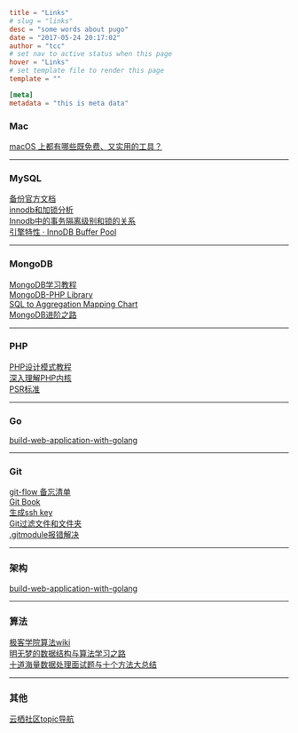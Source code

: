 ```toml
title = "Links"
# slug = "links"
desc = "some words about pugo"
date = "2017-05-24 20:17:02"
author = "tcc"
# set nav to active status when this page
hover = "Links"
# set template file to render this page
template = ""

[meta]
metadata = "this is meta data"
```
### Mac
[macOS 上都有哪些既免费、又实用的工具？](https://sspai.com/post/41477)<br>


-----------

### MySQL
[备份官方文档](https://dev.mysql.com/doc/refman/5.7/en/mysqldump.html)<br>
[innodb和加锁分析](https://liuzhengyang.github.io/2016/09/25/mysqlinnodb/)<br>
[Innodb中的事务隔离级别和锁的关系](https://tech.meituan.com/innodb-lock.html)<br>
[引擎特性 · InnoDB Buffer Pool](https://juejin.im/entry/59f7e995518825569538f149?utm_source=gold_browser_extension)<br>


-----------


### MongoDB
[MongoDB学习教程](https://www.gitbook.com/book/piaosanlang/mongodb/details)<br>
[MongoDB-PHP Library](https://docs.mongodb.com/php-library/master/)<br>
[SQL to Aggregation Mapping Chart](https://docs.mongodb.com/manual/reference/sql-aggregation-comparison/)<br>
[MongoDB进阶之路](https://yq.aliyun.com/topic/114)<br>



------------


### PHP
[PHP设计模式教程](http://www.awaimai.com/patterns)<br>
[深入理解PHP内核](http://www.php-internals.com/book/)<br>
[PSR标准](https://psr.phphub.org/)<br>



------------

### Go
[build-web-application-with-golang](https://github.com/astaxie/build-web-application-with-golang)<br>




------------

### Git
[git-flow 备忘清单](http://danielkummer.github.io/git-flow-cheatsheet/index.zh_CN.html)<br>
[Git Book](https://git-scm.com/book/zh/v2)<br>
[生成ssh key](https://help.github.com/articles/generating-a-new-ssh-key-and-adding-it-to-the-ssh-agent/)<br>
[Git过滤文件和文件夹](http://www.cnblogs.com/wugang/archive/2013/05/23/3094748.html)<br>
[.gitmodule报错解决](https://stackoverflow.com/questions/4185365/no-submodule-mapping-found-in-gitmodule-for-a-path-thats-not-a-submodule)<br>




------------

### 架构
[build-web-application-with-golang](https://github.com/astaxie/build-web-application-with-golang)<br>




------------

### 算法
[极客学院算法wiki](http://wiki.jikexueyuan.com/list/sort/)<br>
[明无梦的数据结构与算法学习之路](http://www.dreamxu.com/books/dsa/)<br>
[十道海量数据处理面试题与十个方法大总结](http://blog.csdn.net/v_JULY_v/article/details/6279498)<br>




------------

### 其他
[云栖社区topic导航](https://yq.aliyun.com/topic)<br>

